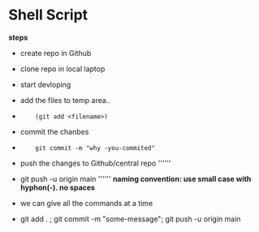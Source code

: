 # Shell Script


**steps**
* create repo in Github
* clone repo in local laptop
* start devloping
* add the files to temp area..
*         (git add <filename>)
* commit the chanbes
*         git commit -m "why -you-commited"
* push the changes to Github/central repo
''''''
*   git push -u origin main
''''''
**naming convention: use small case with hyphon(-). no spaces**

* we can give all the commands at a time

* git add . ; git commit -m "some-message"; git push -u origin main